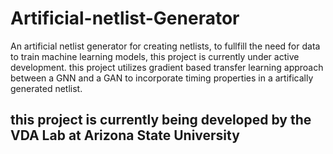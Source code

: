 # Artificial-netlist-Generator
An artificial netlist generator for creating netlists, to fullfill the need for data to train machine learning models, this project is currently under active development.
this project utilizes gradient based transfer learning approach between a GNN and a GAN to incorporate timing properties in a artifically generated netlist.

## this project is currently being developed by the VDA Lab at Arizona State University
